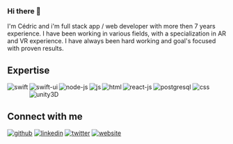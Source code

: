### Hi there 👋
I'm Cédric and i'm full stack app / web developer with more then 7 years experience. I have been working in various fields, with a specialization in AR and VR experience. I have always been hard working and goal's focused with proven results.

## Expertise
<img style="margin-bottom: 5px;" align="left" alt="swift" src="https://img.shields.io/badge/-swift-orange?style=for-the-badge&logo=swift&logoColor=white">
<img align="left" alt="swift-ui" src="https://img.shields.io/badge/-swift_UI-orange?style=for-the-badge&logo=swift&logoColor=white">
<img alt="react-js" src="https://img.shields.io/badge/-react_JS-61DAFB?style=for-the-badge&logo=react&logoColor=white">
<img align="left" alt="node-js" src="https://img.shields.io/badge/-node_js-339933?style=for-the-badge&logo=node.js&logoColor=white">
<img alt="postgresql" src="https://img.shields.io/badge/-postgreSQL-4169E1?style=for-the-badge&logo=postgresql&logoColor=white">
<img align="left" alt="js" src="https://img.shields.io/badge/-JS-F7DF1E?style=for-the-badge&logo=javascript&logoColor=white">
<img align="left" alt="html" src="https://img.shields.io/badge/-HTML-E34F26?style=for-the-badge&logo=html5&logoColor=white">
<img alt="css" src="https://img.shields.io/badge/-CSS-1572B6?style=for-the-badge&logo=css3&logoColor=white">
<img alt="unity3D" src="https://img.shields.io/badge/-unity3D-000000?style=for-the-badge&logo=unity&logoColor=white">

## Connect with me
[<img src='https://img.shields.io/badge/-GitHub-181717?style=social&logo=github' alt='github'>](https://github.com/cederache)
[<img src='https://img.shields.io/badge/-LinkedIn-0A66C2?style=social&logo=linkedin' alt='linkedin'>](https://www.linkedin.com/in/cédric-derache-1b5bb575/)
[<img src='https://img.shields.io/badge/-Twitter-1DA1F2?style=social&logo=twitter' alt='twitter'>](https://twitter.com/cederache)
[<img src='https://img.shields.io/badge/-WebSite-1DA1F2?style=social&logo=icloud' alt='website'>](https://cederache.github.io)
